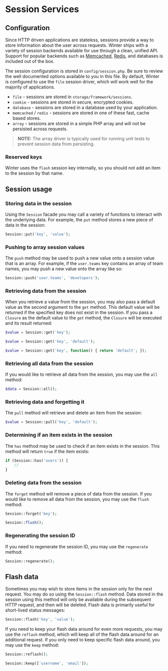 # Session Services

## Configuration

Since HTTP driven applications are stateless, sessions provide a way to store information about the user across requests. Winter ships with a variety of session backends available for use through a clean, unified API. Support for popular backends such as [Memcached](https://memcached.org), [Redis](https://redis.io), and databases is included out of the box.

The session configuration is stored in `config/session.php`. Be sure to review the well documented options available to you in this file. By default, Winter is configured to use the `file` session driver, which will work well for the majority of applications.

<div class="content-list">

- `file` - sessions are stored in `storage/framework/sessions`.
- `cookie` - sessions are stored in secure, encrypted cookies.
- `database` - sessions are stored in a database used by your application.
- `memcached` / `redis` - sessions are stored in one of these fast, cache based stores.
- `array` - sessions are stored in a simple PHP array and will not be persisted across requests.

</div>

> **NOTE:** The array driver is typically used for running unit tests to prevent session data from persisting.

### Reserved keys

Winter uses the `flash` session key internally, so you should not add an item to the session by that name.

## Session usage

### Storing data in the session

Using the `Session` facade you may call a variety of functions to interact with the underlying data. For example, the `put` method stores a new piece of data in the session:

```php
Session::put('key', 'value');
```

### Pushing to array session values

The `push` method may be used to push a new value onto a session value that is an array. For example, if the `user.teams` key contains an array of team names, you may push a new value onto the array like so:

```php
Session::push('user.teams', 'developers');
```

### Retrieving data from the session

When you retrieve a value from the session, you may also pass a default value as the second argument to the `get` method. This default value will be returned if the specified key does not exist in the session. If you pass a `Closure` as the default value to the `get` method, the `Closure` will be executed and its result returned:

```php
$value = Session::get('key');

$value = Session::get('key', 'default');

$value = Session::get('key', function() { return 'default'; });
```

### Retrieving all data from the session

If you would like to retrieve all data from the session, you may use the `all` method:

```php
$data = Session::all();
```

### Retrieving data and forgetting it

The `pull` method will retrieve and delete an item from the session:

```php
$value = Session::pull('key', 'default');
```

### Determining if an item exists in the session

The `has` method may be used to check if an item exists in the session. This method will return `true` if the item exists:

```php
if (Session::has('users')) {
    //
}
```

### Deleting data from the session

The `forget` method will remove a piece of data from the session. If you would like to remove all data from the session, you may use the `flush` method:

```php
Session::forget('key');

Session::flush();
```

### Regenerating the session ID

If you need to regenerate the session ID, you may use the `regenerate` method:

```php
Session::regenerate();
```

## Flash data

Sometimes you may wish to store items in the session only for the next request. You may do so using the `Session::flash` method. Data stored in the session using this method will only be available during the subsequent HTTP request, and then will be deleted. Flash data is primarily useful for short-lived status messages:

```php
Session::flash('key', 'value');
```

If you need to keep your flash data around for even more requests, you may use the `reflash` method, which will keep all of the flash data around for an additional request. If you only need to keep specific flash data around, you may use the `keep` method:

```php
Session::reflash();

Session::keep(['username', 'email']);
```

